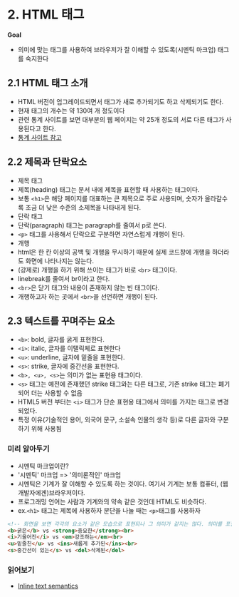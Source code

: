 # 2. HTML 태그
**Goal**
* 의미에 맞는 태그를 사용하여 브라우저가 잘 이해할 수 있도록(시멘틱 마크업) 태그를 숙지한다

## 2.1 HTML 태그 소개
* HTML 버전이 업그레이드되면서 태그가 새로 추가되기도 하고 삭제되기도 한다.
 * 현재 태그의 개수는 약 130여 개 정도이다
* 관련 통계 사이트를 보면 대부분의 웹 페이지는 약 25개 정도의 서로 다른 태그가 사용된다고 한다.
 * [통계 사이트 참고](https://www.advancedwebranking.com/seo/html-study/#overview)


## 2.2 제목과 단락요소
* 제목 태그
 * 제목(heading) 태그는 문서 내에 제목을 표현할 때 사용하는 태그이다.
 * 보통 ```<h1>```은 해당 페이지를 대표하는 큰 제목으로 주로 사용되며, 숫자가 올라갈수록 조금 더 낮은 수준의 소제목을 나타내게 된다.
* 단락 태그
 * 단락(paragraph) 태그는 paragraph를 줄여서 p로 쓴다.
 * ```<p>``` 태그를 사용해서 단락으로 구분하면 자연스럽게 개행이 된다.
* 개행
 * html은 한 칸 이상의 공백 및 개행을 무시하기 때문에 실제 코드창에 개행을 하더라도 화면에 나타나지는 않는다.
 * (강제로) 개행을 하기 위해 쓰이는 태그가 바로 ```<br>``` 태그이다.
 * linebreak를 줄여서 br이라고 한다.
 * ```<br>```은 닫기 태그와 내용이 존재하지 않는 빈 태그이다.
 * 개행하고자 하는 곳에서 ```<br>```을 선언하면 개행이 된다.

## 2.3 텍스트를 꾸며주는 요소
* ```<b>```: bold, 글자를 굵게 표현한다.
* ```<i>```: italic, 글자를 이탤릭체로 표현한다
* ```<u>```: underline, 글자에 밑줄을 표현한다.
* ```<s>```: strike, 글자에 중간선을 표현한다.
* ```<b>, <u>, <s>```는 의미가 없는 표현용 태그이다.
 * ```<s>``` 태그는 예전에 존재했던 strike 태그와는 다른 태그로, 기존 strike 태그는 폐기되어 더는 사용할 수 없음
* HTML5 버전 부터는 ```<i>``` 태그가 단순 표현용 태그에서 의미를 가지는 태그로 변경되었다.
 * 특정 이유(기술적인 용어, 외국어 문구, 소설속 인물의 생각 등)로 다른 글자와 구분하기 위해 사용됨

### 미리 알아두기
* 시멘틱 마크업이란?
 * '시멘틱' 마크업 => '의미론적인' 마크업
 * 시멘틱은 기계가 잘 이해할 수 있도록 하는 것이다. 여기서 기계는 보통 컴퓨터, (웹 개발자에겐)브라우저이다.
 * 프로그래밍 언어는 사람과 기계와의 약속 같은 것인데 HTML도 비슷하다.
  * ex.```<h1>``` 태그는 제목에 사용하자 문단을 나눌 때는 ```<p>```태그를 사용하자

```html
<!-- 화면을 보면 각각의 요소가 같은 모습으로 표현되나 그 의미가 같지는 않다. 의미를 포함할 때는 용도에 맞는 의미를 가진 우측의 태그를 사용하는 게 적절하고 시멘틱한 마크업이다. -->
<b>굵은</b> vs <strong>중요한</strong><br>
<i>기울어진</i> vs <em>강조하는</em><br>
<u>밑줄친</u> vs <ins>새롭게 추가된</ins><br>
<s>중간선이 있는</s> vs <del>삭제된</del> 
```




### 읽어보기
* [Inline text semantics](https://developer.mozilla.org/en-US/docs/Web/HTML/Element#inline_text_semantics)
